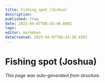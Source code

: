 ```yaml
---
title: Fishing_spot_(Joshua)
description: 
published: true
date: 2025-04-07T08:43:40.608Z
tags: 
editor: markdown
dateCreated: 2025-04-07T08:43:38.438Z
---
```


# Fishing spot (Joshua)

*This page was auto-generated from structure.*